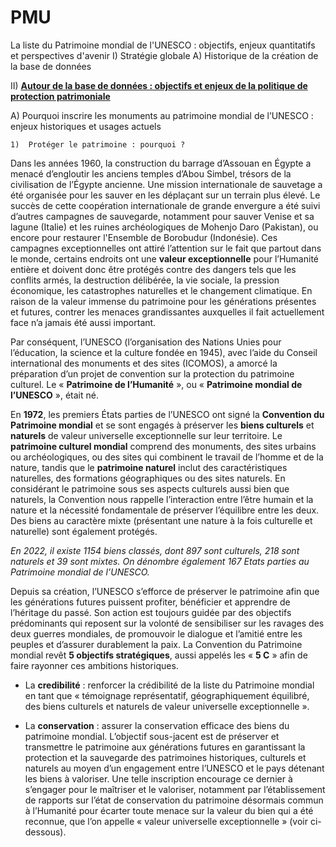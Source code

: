# PMU
La liste du Patrimoine mondial de l'UNESCO : objectifs, enjeux quantitatifs et perspectives d'avenir
I) Stratégie globale
  A) Historique de la création de la base de données
  
II) <U><B>Autour de la base de données : objectifs et enjeux de la politique de protection patrimoniale</U></B>

  A)	Pourquoi inscrire les monuments au patrimoine mondial de l’UNESCO : enjeux historiques et usages actuels

    1)	Protéger le patrimoine : pourquoi ? 

Dans les années 1960, la construction du barrage d’Assouan en Égypte a menacé d’engloutir les anciens temples d’Abou Simbel, trésors de la civilisation de l’Égypte ancienne. Une mission internationale de sauvetage a été organisée pour les sauver en les déplaçant sur un terrain plus élevé. Le succès de cette coopération internationale de grande envergure a été suivi d’autres campagnes de sauvegarde, notamment pour sauver Venise et sa lagune (Italie) et les ruines archéologiques de Mohenjo Daro (Pakistan), ou encore pour restaurer l'Ensemble de Borobudur (Indonésie). Ces campagnes exceptionnelles ont attiré l’attention sur le fait que partout dans le monde, certains endroits ont une <B>valeur exceptionnelle</B> pour l’Humanité entière et doivent donc être protégés contre des dangers tels que les conflits armés, la destruction délibérée, la vie sociale, la pression économique, les catastrophes naturelles et le changement climatique. En raison de la valeur immense du patrimoine pour les générations présentes et futures, contrer les menaces grandissantes auxquelles il fait actuellement face n’a jamais été aussi important.

Par conséquent, l’UNESCO (l’organisation des Nations Unies pour l’éducation, la science et la culture fondée en 1945), avec l’aide du Conseil international des monuments et des sites (ICOMOS), a amorcé la préparation d’un projet de convention sur la protection du patrimoine culturel. Le « <B>Patrimoine de l’Humanité</B> », ou « <B>Patrimoine mondial de l’UNESCO</B> », était né. 

En <B>1972</B>, les premiers États parties de l’UNESCO ont signé la <B>Convention du Patrimoine mondial</B> et se sont engagés à préserver les <B>biens culturels</B> et <B>naturels</B> de valeur universelle exceptionnelle sur leur territoire. Le <B>patrimoine culturel mondial</B> comprend des monuments, des sites urbains ou archéologiques, ou des sites qui combinent le travail de l’homme et de la nature, tandis que le <B>patrimoine naturel</B> inclut des caractéristiques naturelles, des formations géographiques ou des sites naturels. En considérant le patrimoine sous ses aspects culturels aussi bien que naturels, la Convention nous rappelle l’interaction entre l’être humain et la nature et la nécessité fondamentale de préserver l’équilibre entre les deux. Des biens au caractère mixte (présentant une nature à la fois culturelle et naturelle) sont également protégés.

<I>En 2022, il existe 1154 biens classés, dont 897 sont culturels, 218 sont naturels et 39 sont mixtes. On dénombre également 167 Etats parties au Patrimoine mondial de l’UNESCO.</I>

Depuis sa création, l’UNESCO s’efforce de préserver le patrimoine afin que les générations futures puissent profiter, bénéficier et apprendre de l’héritage du passé. Son action est toujours guidée par des objectifs prédominants qui reposent sur la volonté de sensibiliser sur les ravages des deux guerres mondiales, de promouvoir le dialogue et l’amitié entre les peuples et d’assurer durablement la paix. La Convention du Patrimoine mondial revêt <B>5 objectifs stratégiques</B>, aussi appelés les « <B>5 C</B> » afin de faire rayonner ces ambitions historiques. 

-	La <B>credibilité</B> : renforcer la crédibilité de la liste du Patrimoine mondial en tant que « témoignage représentatif, géographiquement équilibré, des biens culturels et naturels de valeur universelle exceptionnelle ».

-	La <B>conservation</B> : assurer la conservation efficace des biens du patrimoine mondial. L’objectif sous-jacent est de préserver et transmettre le patrimoine aux générations futures en garantissant la protection et la sauvegarde des patrimoines historiques, culturels et naturels au moyen d’un engagement entre l’UNESCO et le pays détenant les biens à valoriser. Une telle inscription encourage ce dernier à s’engager pour le maîtriser et le valoriser, notamment par l’établissement de rapports sur l’état de conservation du patrimoine désormais commun à l’Humanité pour écarter toute menace sur la valeur du bien qui a été reconnue, que l’on appelle « valeur universelle exceptionnelle » (voir ci-dessous).
